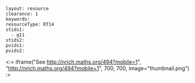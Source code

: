 ````
layout: resource
clearance: 1
keywords:
resourceType: RT14
stids1: 
  - g11
stids2:
pvids1:
pvids2:

````

<:= iframe("See http://nrich.maths.org/494?mobile=1", "http://nrich.maths.org/494?mobile=1", 700, 700, image="thumbnail.png") :>

